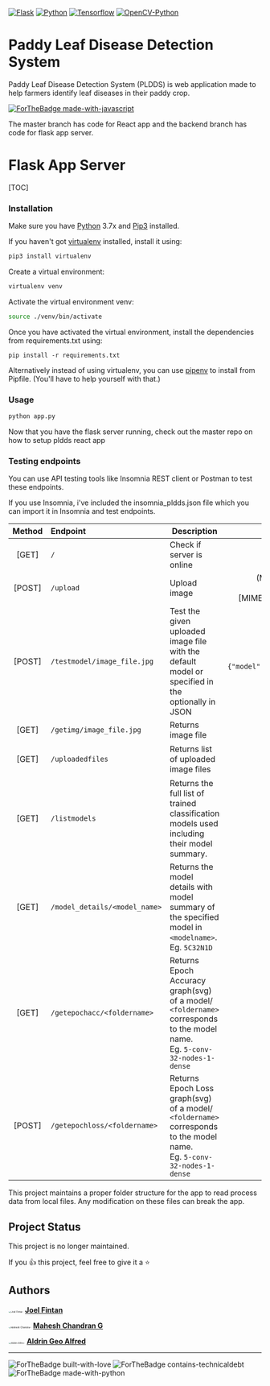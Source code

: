 [![Flask](https://img.shields.io/static/v1?label=Flask&message=1.1.1&color=000000&style=for-the-badge&logo=Flask)](https://flask.palletsprojects.com/en/1.1.x/) [![Python](https://img.shields.io/static/v1?label=Python&message=3.7&color=blue&style=for-the-badge&logo=python)](https://www.python.org/) [![Tensorflow](https://img.shields.io/static/v1?label=Tensorflow&message=2.0.0a0&color=ff7500&style=for-the-badge&logo=tensorflow)](https://www.tensorflow.org/) [![OpenCV-Python](https://img.shields.io/static/v1?label=OpenCV-Python&message=4.2.0.34&color=green&style=for-the-badge&logo=opencv)](https://react-bootstrap.github.io/)

# Paddy Leaf Disease Detection System

Paddy Leaf Disease Detection System (PLDDS) is web application made to help farmers identify leaf diseases in their paddy crop.

[![ForTheBadge made-with-javascript](http://ForTheBadge.com/images/badges/check-it-out.svg)](https://joelfinz.github.io/pldds)

The master branch has code for React app and the backend branch has code for flask app server.

# Flask App Server



[TOC]



### Installation

Make sure you have [Python](https://www.python.org/) 3.7x and [Pip3](https://pip.pypa.io/en/stable/) installed.

If you haven't got [virtualenv](https://virtualenv.pypa.io/en/stable/) installed, install it using:

```bash
pip3 install virtualenv
```

 Create a virtual environment:

```bash
virtualenv venv
```

Activate the virtual environment venv:

```bash
source ./venv/bin/activate
```

Once you have activated the virtual environment, install the dependencies from requirements.txt using:

```
pip install -r requirements.txt
```

Alternatively instead of using virtualenv, you can use [pipenv](https://pipenv-fork.readthedocs.io/en/latest/) to install from Pipfile. (You'll have to help yourself with that.)



### Usage

```bash
python app.py
```

Now that you have the flask server running, check out the master repo on how to setup pldds react app

### Testing endpoints

You can use API testing tools like Insomnia REST client or Postman to test these endpoints.

If you use Insomnia, i've included the insomnia_pldds.json file which you can import it in Insomnia and test endpoints.

| Method | Endpoint                      | Description                                                  |                   Body :arrow_up_small:                   | Response(JSON) :arrow_down_small:                            |
| :----: | :---------------------------- | ------------------------------------------------------------ | :-------------------------------------------------------: | ------------------------------------------------------------ |
| [GET]  | `/`                           | Check if server is online                                    |                             -                             | `{"message":"Server online"}`                                |
| [POST] | `/upload`                     | Upload image                                                 | (Multipart Form)<br />[file]<br/>[MIME type: images/jpeg] | `{"filename":"image_file.jpg",`<br/>`"message":"file uploaded successfully"}` |
| [POST] | `/testmodel/image_file.jpg`   | Test the given uploaded image file with the default model or specified in the optionally in JSON |        (JSON)<br/>`{"model":"model_filename.h5"}`         | `{"Percentage": {`<br/>`"bacterial_blight":#,`<br/>`"brownspot":#`,<br/>`"leaf_blast":#`<br/>`},`<br/>`"category":"disease type"}` |
| [GET]  | `/getimg/image_file.jpg`      | Returns image file                                           |                             -                             | Raw image data                                               |
| [GET]  | `/uploadedfiles`              | Returns list of uploaded image files                         |                             -                             | `{"uploads":[`<br/>`"file1.jpg",`<br />`"file2.jpg", ...`<br />`]}` |
| [GET]  | `/listmodels`                 | Returns the full list of trained classification models used including their model summary. |                             -                             | `{"model_list":[`<br />` ... ],`<br />`"models":[`<br />`... ]}` |
| [GET]  | `/model_details/<model_name>` | Returns the model details with model summary of the specified model in `<modelname>`.<br />Eg. `5C32N1D` |                             -                             | `{ ... }`                                                    |
| [GET]  | `/getepochacc/<foldername>`   | Returns Epoch Accuracy graph(svg) of a model/<br />`<foldername>` corresponds to the model name. <br/>Eg. `5-conv-32-nodes-1-dense` |                             -                             | Raw SVG data                                                 |
| [POST] | `/getepochloss/<foldername>`  | Returns Epoch Loss graph(svg) of a model/<br />`<foldername>` corresponds to the model name. <br/>Eg. `5-conv-32-nodes-1-dense` |                             -                             | Raw SVG data                                                 |

This project maintains a proper folder structure for the app to read process data from local files. Any modification on these files can break the app.

## Project Status

This project is no longer maintained.

If you :thumbsup: this project, feel free to give it a :star:



## Authors

<img src="https://avatars2.githubusercontent.com/u/17685134?s=100&amp;v=4" alt="Joel Fintan" style="zoom: 33%;border-radius:50%" /> **[Joel Fintan](https://github.com/joelfinz)**

<img src="https://avatars1.githubusercontent.com/u/35261932?s=100&amp;v=4" alt="Mahesh Chandran" style="zoom:33%;border-radius:50%" /> **[Mahesh Chandran G](https://github.com/mahesh147)**

<img src="https://avatars1.githubusercontent.com/u/25857829?s=100&amp;v=4" alt="Aldrin Alfred" style="zoom:33%;border-radius:50%" /> **[Aldrin Geo Alfred](https://github.com/aldrinalfred)**



------

![ForTheBadge built-with-love](http://ForTheBadge.com/images/badges/built-with-love.svg) ![ForTheBadge contains-technicaldebt](http://ForTheBadge.com/images/badges/contains-technical-debt.svg) ![ForTheBadge made-with-python](http://ForTheBadge.com/images/badges/made-with-python.svg)

